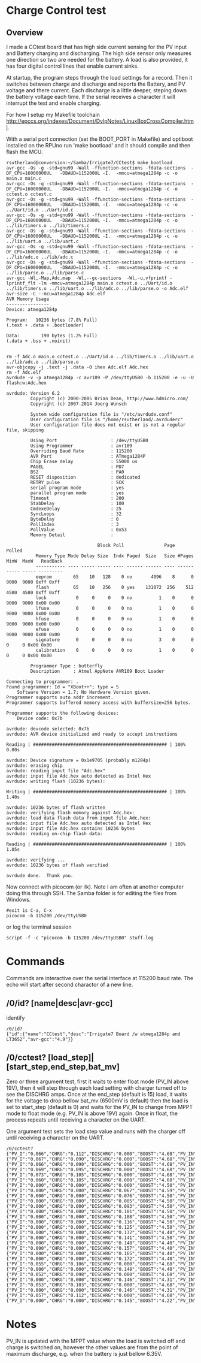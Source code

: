 # Charge Control test

## Overview

I made a CCtest board that has high side current sensing for the PV input and Battery charging and discharging. The high side sensor only measures one direction so two are needed for the battery. A load is also provided, it has four digital control lines that enable current sinks. 

At startup, the program steps through the load settings for a record. Then it switches between charge and discharge and reports the Battery, and PV voltage and there current. Each discharge is a little deeper, steping down the battery voltage each time. If the serial receives a character it will interrupt the test and enable charging.

For how I setup my Makefile toolchain <http://epccs.org/indexes/Document/DvlpNotes/LinuxBoxCrossCompiler.html>.

With a serial port connection (set the BOOT_PORT in Makefile) and optiboot installed on the RPUno run 'make bootload' and it should compile and then flash the MCU.

``` 
rsutherland@conversion:~/Samba/Irrigate7/CCtest$ make bootload
avr-gcc -Os -g -std=gnu99 -Wall -ffunction-sections -fdata-sections  -DF_CPU=16000000UL   -DBAUD=115200UL -I.  -mmcu=atmega1284p -c -o main.o main.c
avr-gcc -Os -g -std=gnu99 -Wall -ffunction-sections -fdata-sections  -DF_CPU=16000000UL   -DBAUD=115200UL -I.  -mmcu=atmega1284p -c -o cctest.o cctest.c
avr-gcc -Os -g -std=gnu99 -Wall -ffunction-sections -fdata-sections  -DF_CPU=16000000UL   -DBAUD=115200UL -I.  -mmcu=atmega1284p -c -o ../Uart/id.o ../Uart/id.c
avr-gcc -Os -g -std=gnu99 -Wall -ffunction-sections -fdata-sections  -DF_CPU=16000000UL   -DBAUD=115200UL -I.  -mmcu=atmega1284p -c -o ../lib/timers.o ../lib/timers.c
avr-gcc -Os -g -std=gnu99 -Wall -ffunction-sections -fdata-sections  -DF_CPU=16000000UL   -DBAUD=115200UL -I.  -mmcu=atmega1284p -c -o ../lib/uart.o ../lib/uart.c
avr-gcc -Os -g -std=gnu99 -Wall -ffunction-sections -fdata-sections  -DF_CPU=16000000UL   -DBAUD=115200UL -I.  -mmcu=atmega1284p -c -o ../lib/adc.o ../lib/adc.c
avr-gcc -Os -g -std=gnu99 -Wall -ffunction-sections -fdata-sections  -DF_CPU=16000000UL   -DBAUD=115200UL -I.  -mmcu=atmega1284p -c -o ../lib/parse.o ../lib/parse.c
avr-gcc -Wl,-Map,Adc.map  -Wl,--gc-sections  -Wl,-u,vfprintf -lprintf_flt -lm -mmcu=atmega1284p main.o cctest.o ../Uart/id.o ../lib/timers.o ../lib/uart.o ../lib/adc.o ../lib/parse.o -o Adc.elf
avr-size -C --mcu=atmega1284p Adc.elf
AVR Memory Usage
----------------
Device: atmega1284p

Program:   10236 bytes (7.8% Full)
(.text + .data + .bootloader)

Data:        190 bytes (1.2% Full)
(.data + .bss + .noinit)


rm -f Adc.o main.o cctest.o ../Uart/id.o ../lib/timers.o ../lib/uart.o ../lib/adc.o ../lib/parse.o
avr-objcopy -j .text -j .data -O ihex Adc.elf Adc.hex
rm -f Adc.elf
avrdude -v -p atmega1284p -c avr109 -P /dev/ttyUSB0 -b 115200 -e -u -U flash:w:Adc.hex

avrdude: Version 6.2
         Copyright (c) 2000-2005 Brian Dean, http://www.bdmicro.com/
         Copyright (c) 2007-2014 Joerg Wunsch

         System wide configuration file is "/etc/avrdude.conf"
         User configuration file is "/home/rsutherland/.avrduderc"
         User configuration file does not exist or is not a regular file, skipping

         Using Port                    : /dev/ttyUSB0
         Using Programmer              : avr109
         Overriding Baud Rate          : 115200
         AVR Part                      : ATmega1284P
         Chip Erase delay              : 55000 us
         PAGEL                         : PD7
         BS2                           : PA0
         RESET disposition             : dedicated
         RETRY pulse                   : SCK
         serial program mode           : yes
         parallel program mode         : yes
         Timeout                       : 200
         StabDelay                     : 100
         CmdexeDelay                   : 25
         SyncLoops                     : 32
         ByteDelay                     : 0
         PollIndex                     : 3
         PollValue                     : 0x53
         Memory Detail                 :

                                  Block Poll               Page                       Polled
           Memory Type Mode Delay Size  Indx Paged  Size   Size #Pages MinW  MaxW   ReadBack
           ----------- ---- ----- ----- ---- ------ ------ ---- ------ ----- ----- ---------
           eeprom        65    10   128    0 no       4096    8      0  9000  9000 0xff 0xff
           flash         65    10   256    0 yes    131072  256    512  4500  4500 0xff 0xff
           lock           0     0     0    0 no          1    0      0  9000  9000 0x00 0x00
           lfuse          0     0     0    0 no          1    0      0  9000  9000 0x00 0x00
           hfuse          0     0     0    0 no          1    0      0  9000  9000 0x00 0x00
           efuse          0     0     0    0 no          1    0      0  9000  9000 0x00 0x00
           signature      0     0     0    0 no          3    0      0     0     0 0x00 0x00
           calibration    0     0     0    0 no          1    0      0     0     0 0x00 0x00

         Programmer Type : butterfly
         Description     : Atmel AppNote AVR109 Boot Loader

Connecting to programmer: .
Found programmer: Id = "XBoot++"; type = S
    Software Version = 1.7; No Hardware Version given.
Programmer supports auto addr increment.
Programmer supports buffered memory access with buffersize=256 bytes.

Programmer supports the following devices:
    Device code: 0x7b

avrdude: devcode selected: 0x7b
avrdude: AVR device initialized and ready to accept instructions

Reading | ################################################## | 100% 0.00s

avrdude: Device signature = 0x1e9705 (probably m1284p)
avrdude: erasing chip
avrdude: reading input file "Adc.hex"
avrdude: input file Adc.hex auto detected as Intel Hex
avrdude: writing flash (10236 bytes):

Writing | ################################################## | 100% 1.40s

avrdude: 10236 bytes of flash written
avrdude: verifying flash memory against Adc.hex:
avrdude: load data flash data from input file Adc.hex:
avrdude: input file Adc.hex auto detected as Intel Hex
avrdude: input file Adc.hex contains 10236 bytes
avrdude: reading on-chip flash data:

Reading | ################################################## | 100% 1.05s

avrdude: verifying ...
avrdude: 10236 bytes of flash verified

avrdude done.  Thank you.
``` 

Now connect with picocom (or ilk). Note I am often at another computer doing this through SSH. The Samba folder is for editing the files from Windows.

``` 
#exit is C-a, C-x
picocom -b 115200 /dev/ttyUSB0
``` 

or log the terminal session

``` 
script -f -c "picocom -b 115200 /dev/ttyUSB0" stuff.log
``` 


# Commands

Commands are interactive over the serial interface at 115200 baud rate. The echo will start after second charactor of a new line. 

## /0/id? [name|desc|avr-gcc]

identify 

``` 
/0/id?
{"id":{"name":"CCtest","desc":"Irrigate7 Board /w atmega1284p and LT3652","avr-gcc":"4.9"}}
```

##  /0/cctest? [load_step]|[start_step,end_step,bat_mv]

Zero or three argument test, first it waits to enter float mode (PV_IN above 19V), then it will step through each load setting with charger turned off to see the DISCHRG amps. Once at the end_step (default is 15) load, it waits for the voltage to drop bellow bat_mv (6500mV is default) then the load is set to start_step (default is 0) and waits for the PV_IN to change from MPPT mode to float mode (e.g. PV_IN is above 19V) again. Once in float, the process repeats until receiving a character on the UART. 

One argument test sets the load step value and runs with the charger off until receiving a character on the UART.

``` 
/0/cctest?
{"PV_I":"0.066","CHRG":"0.112","DISCHRG":"0.000","BOOST":"4.68","PV_IN":"16.63","PWR":"6.75","MILLIS":"254573","LDSTEP":"0"}
{"PV_I":"0.067","CHRG":"0.090","DISCHRG":"0.000","BOOST":"4.68","PV_IN":"16.63","PWR":"6.74","MILLIS":"256573","LDSTEP":"0"}
{"PV_I":"0.066","CHRG":"0.090","DISCHRG":"0.000","BOOST":"4.68","PV_IN":"16.63","PWR":"6.75","MILLIS":"258574","LDSTEP":"0"}
{"PV_I":"0.069","CHRG":"0.095","DISCHRG":"0.000","BOOST":"4.68","PV_IN":"16.65","PWR":"6.76","MILLIS":"260575","LDSTEP":"0"}
{"PV_I":"0.073","CHRG":"0.105","DISCHRG":"0.000","BOOST":"4.68","PV_IN":"16.68","PWR":"6.77","MILLIS":"262577","LDSTEP":"0"}
{"PV_I":"0.060","CHRG":"0.105","DISCHRG":"0.000","BOOST":"4.68","PV_IN":"19.87","PWR":"6.77","MILLIS":"264578","LDSTEP":"1"}
{"PV_I":"0.000","CHRG":"0.000","DISCHRG":"0.060","BOOST":"4.50","PV_IN":"19.98","PWR":"6.64","MILLIS":"266578","LDSTEP":"2"}
{"PV_I":"0.000","CHRG":"0.000","DISCHRG":"0.067","BOOST":"4.59","PV_IN":"19.98","PWR":"6.62","MILLIS":"268579","LDSTEP":"3"}
{"PV_I":"0.000","CHRG":"0.000","DISCHRG":"0.076","BOOST":"4.50","PV_IN":"19.98","PWR":"6.61","MILLIS":"270580","LDSTEP":"4"}
{"PV_I":"0.000","CHRG":"0.000","DISCHRG":"0.085","BOOST":"4.50","PV_IN":"19.98","PWR":"6.60","MILLIS":"272581","LDSTEP":"5"}
{"PV_I":"0.000","CHRG":"0.000","DISCHRG":"0.093","BOOST":"4.50","PV_IN":"19.98","PWR":"6.58","MILLIS":"274582","LDSTEP":"6"}
{"PV_I":"0.000","CHRG":"0.000","DISCHRG":"0.101","BOOST":"4.50","PV_IN":"19.98","PWR":"6.58","MILLIS":"276583","LDSTEP":"7"}
{"PV_I":"0.000","CHRG":"0.000","DISCHRG":"0.108","BOOST":"4.50","PV_IN":"19.98","PWR":"6.57","MILLIS":"278584","LDSTEP":"8"}
{"PV_I":"0.000","CHRG":"0.000","DISCHRG":"0.116","BOOST":"4.50","PV_IN":"19.98","PWR":"6.56","MILLIS":"280585","LDSTEP":"9"}
{"PV_I":"0.000","CHRG":"0.000","DISCHRG":"0.125","BOOST":"4.50","PV_IN":"19.98","PWR":"6.56","MILLIS":"282587","LDSTEP":"10"}
{"PV_I":"0.000","CHRG":"0.000","DISCHRG":"0.132","BOOST":"4.40","PV_IN":"19.98","PWR":"6.55","MILLIS":"284588","LDSTEP":"11"}
{"PV_I":"0.000","CHRG":"0.000","DISCHRG":"0.141","BOOST":"4.50","PV_IN":"19.98","PWR":"6.54","MILLIS":"286588","LDSTEP":"12"}
{"PV_I":"0.000","CHRG":"0.000","DISCHRG":"0.148","BOOST":"4.40","PV_IN":"19.98","PWR":"6.53","MILLIS":"288589","LDSTEP":"13"}
{"PV_I":"0.000","CHRG":"0.000","DISCHRG":"0.157","BOOST":"4.40","PV_IN":"19.98","PWR":"6.53","MILLIS":"290590","LDSTEP":"14"}
{"PV_I":"0.000","CHRG":"0.000","DISCHRG":"0.165","BOOST":"4.40","PV_IN":"19.98","PWR":"6.53","MILLIS":"292591","LDSTEP":"15"}
{"PV_I":"0.000","CHRG":"0.000","DISCHRG":"0.172","BOOST":"4.40","PV_IN":"16.99","PWR":"6.52","MILLIS":"293593","LDSTEP":"0"}
{"PV_I":"0.055","CHRG":"0.106","DISCHRG":"0.000","BOOST":"4.68","PV_IN":"19.01","PWR":"6.78","MILLIS":"322697","LDSTEP":"15"}
{"PV_I":"0.000","CHRG":"0.000","DISCHRG":"0.148","BOOST":"4.40","PV_IN":"16.99","PWR":"6.50","MILLIS":"357366","LDSTEP":"0"}
{"PV_I":"0.052","CHRG":"0.098","DISCHRG":"0.000","BOOST":"4.68","PV_IN":"19.01","PWR":"6.78","MILLIS":"406141","LDSTEP":"15"}
{"PV_I":"0.000","CHRG":"0.000","DISCHRG":"0.146","BOOST":"4.31","PV_IN":"16.96","PWR":"6.45","MILLIS":"480302","LDSTEP":"0"}
{"PV_I":"0.053","CHRG":"0.103","DISCHRG":"0.000","BOOST":"4.68","PV_IN":"19.01","PWR":"6.77","MILLIS":"577157","LDSTEP":"15"}
{"PV_I":"0.000","CHRG":"0.000","DISCHRG":"0.146","BOOST":"4.31","PV_IN":"16.96","PWR":"6.39","MILLIS":"722406","LDSTEP":"0"}
{"PV_I":"0.057","CHRG":"0.112","DISCHRG":"0.000","BOOST":"4.68","PV_IN":"19.01","PWR":"6.77","MILLIS":"890142","LDSTEP":"15"}
{"PV_I":"0.000","CHRG":"0.000","DISCHRG":"0.145","BOOST":"4.22","PV_IN":"16.99","PWR":"6.34","MILLIS":"3087073","LDSTEP":"0"}
```

# Notes

PV_IN is updated with the MPPT value when the load is switched off and charge is switched on, however the other values are from the point of maximum discharge, e.g. when the battery is just bellow 6.35V.